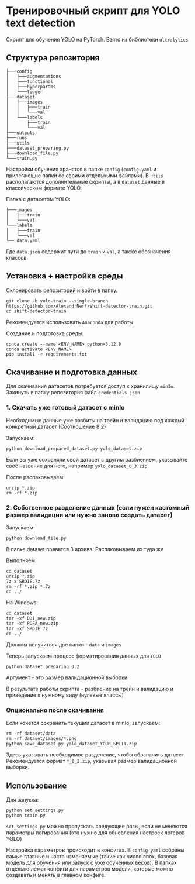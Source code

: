 # Тренировочный скрипт для YOLO text detection

Скрипт для обучения YOLO на PyTorch. Взято из библиотеки `ultralytics`

## Структура репозитория

```
├───config
│   ├───augmentations
│   ├───functional
│   ├───hyperparams
│   └───logger
├───dataset
│   ├───images
│   │   ├───train
│   │   └───val
│   └───labels
│       ├───train
│       └───val
├───outputs
├───runs
├───utils
├───dataset_preparing.py
├───download_file.py
└───train.py
```

Настройки обучения хранятся в папке `config` (`config.yaml` и прилегающие папки со своими отдельными файлами). В `utils` располагаются дополнительные скрипты, а в `dataset` данные в классическом формате YOLO.


Папка с датасетом YOLO:

```shell
├───images
│   ├───train
│   └───val
└───labels
│   ├───train
│   └───val
└── data.yaml
```

Где `data.json` содержит пути до `train` и `val`, а также обозначения классов


## Установка + настройка среды

Склонировать репозиторий и войти в папку.

```shell
git clone -b yolo-train --single-branch https://github.com/AlexandrNerf/shift-detector-train.git
cd shift-detector-train
```

Рекомендуется использовать `Anaconda` для работы.

Создание и подготовка среды:
```shell
conda create --name <ENV_NAME> python=3.12.8
conda activate <ENV_NAME>
pip install -r requirements.txt
```

## Скачивание и подготовка данных

Для скачивания датасетов потребуется доступ к хранилищу `minIo`. Закинуть в папку репозитория файл `credentials.json`

### 1. Cкачать уже готовый датасет с minIo

Необходимые данные уже разбиты на трейн и валидацию под каждый конкретный датасет (Соотношение 8:2)

Запускаем:

```shell
python download_prepared_dataset.py yolo_dataset.zip
```

Если вы уже сохраняли свой датасет с другим разбиением, указывайте своё название для него, например `yolo_dataset_0_3.zip`

После распаковываем:

```shell
unzip *.zip
rm -rf *.zip
```

### 2. Собственное разделение данных (если нужен кастомный размер валидации или нужно заново создать датасет) 


Запускаем:

```shell
python download_file.py
```

В папке dataset появятся 3 архива. Распаковываем их туда же

Выполняем:

```shell
cd dataset
unzip *.zip
7z x SROIE.7z
rm -rf *.zip *.7z
cd ../
```

На Windows:

```shell
cd dataset
tar -xf DDI_new.zip
tar -xf PDFA_new.zip
tar -xf SROIE.7z
cd ../
```

Должны получиться две папки - `data` и `images`

Теперь запускаем процесс форматирования данных для `YOLO`


```shell
python dataset_preparing 0.2
```

Аргумент - это размер валидационной выборки

В результате работы скрипта - разбиение на трейн и валидацию и приведение к нужному виду (нулевые классы)

### Опционально после скачивания

Если хочется сохранить текущий датасет в minIo, запускаем:

```shell
rm -rf dataset/data
rm -rf dataset/images/*.png
python save_dataset.py yolo_dataset_YOUR_SPLIT.zip
```

Здесь указывать необходимое разделение, чтобы обозначить датасет. Рекомендуется формат `*_0_2.zip`, указывая размер валидационной выборки.

## Использование

Для запуска:

```shell
python set_settings.py
python train.py
```

`set_settings.py` можно пропускать следующие разы, если не меняются параметры логирования (это нужно для обновления настроек логеров YOLO)



Настройка параметров происходит в конфигах. В `config.yaml` собраны самые главные и часто изменяемые (такие как число эпох, базовая модель для обучения или запуск с уже обученных весов). В папках отдельно лежат конфиги для параметров модели, которые можно создавать и менять в главном конфиге.